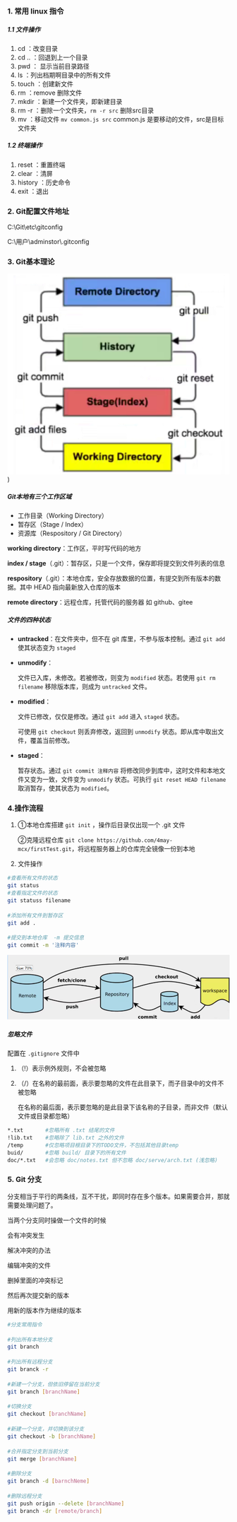 ### 1. 常用 linux 指令

##### 1.1 文件操作

1. cd ：改变目录
2. cd .. ：回退到上一个目录
3. pwd ： 显示当前目录路径
4. ls ：列出档期啊目录中的所有文件
5. touch ：创建新文件
6. rm ：remove 删除文件
7. mkdir ：新建一个文件夹，即新建目录
8. rm -r ：删除一个文件夹，`rm -r src` 删除src目录
9. mv ：移动文件 `mv common.js src` common.js 是要移动的文件，src是目标文件夹



##### 1.2 终端操作

1. reset ：重置终端
2. clear ：清屏
3. history ：历史命令
4. exit ：退出

 

### 2. Git配置文件地址

C:\Git\etc\gitconfig

C:\用户\adminstor\\.gitconfig

### 3. Git基本理论

![Image](https://raw.githubusercontent.com/4may-mcx/myBlog/master/images/gitLog_1.png))

##### Git本地有三个工作区域

- 工作目录（Working Directory）
- 暂存区（Stage / Index）
- 资源库（Respository / Git Directory）

**working directory**：工作区，平时写代码的地方

**index / stage**（.git）：暂存区，只是一个文件，保存即将提交到文件列表的信息

**respository**（.git）：本地仓库，安全存放数据的位置，有提交到所有版本的数据。其中 HEAD 指向最新放入仓库的版本

**remote directory**：远程仓库，托管代码的服务器 如 github、gitee



#####  文件的四种状态

- **untracked**：在文件夹中，但不在 git 库里，不参与版本控制。通过 `git add` 使其状态变为 `staged`

- **unmodify**：

  文件已入库，未修改。若被修改，则变为 `modified` 状态。若使用 `git rm filename` 移除版本库，则成为 `untracked` 文件。

- **modified**：

  文件已修改，仅仅是修改。通过 `git add` 进入 `staged` 状态。

  可使用 `git checkout` 则丢弃修改，返回到 `unmodify` 状态。即从库中取出文件，覆盖当前修改。

- **staged**：

  暂存状态。通过 `git commit 注释内容` 将修改同步到库中，这时文件和本地文件又变为一致，文件变为 `unmodify` 状态。可执行 `git reset HEAD filename` 取消暂存，使其状态为 `modified`。



### 4.操作流程

1. ①本地仓库搭建 `git init` ，操作后目录仅出现一个 .git 文件 

   ②克隆远程仓库 `git clone https://github.com/4may-mcx/firstTest.git`，将远程服务器上的仓库完全镜像一份到本地

2. 文件操作 

```bash
#查看所有文件的状态
git status 	
#查看指定文件的状态
git statuss filename 

#添加所有文件到暂存区
git add . 			

#提交到本地仓库  -m 提交信息
git commit -m '注释内容' 	
```

![Image](https://raw.githubusercontent.com/4may-mcx/myBlog/master/images/gitLog_process.png)

##### 忽略文件

配置在 `.gitignore` 文件中

1. （!）表示例外规则，不会被忽略

2. （/）在名称的最前面，表示要忽略的文件在此目录下，而子目录中的文件不被忽略

   ​		 在名称的最后面，表示要忽略的是此目录下该名称的子目录，而非文件（默认文件或目录都忽略）

```bash
*.txt		#忽略所有 .txt 结尾的文件
!lib.txt	#忽略除了 lib.txt 之外的文件
/temp		#仅忽略项目根目录下的TODO文件，不包括其他目录temp 
buid/		#忽略 build/ 目录下的所有文件
doc/*.txt	#会忽略 doc/notes.txt 但不忽略 doc/serve/arch.txt (浅忽略)
```



 ### 5. Git 分支

分支相当于平行的两条线，互不干扰，即同时存在多个版本。如果需要合并，那就需要处理问题了。

当两个分支同时操做一个文件的时候

会有冲突发生

解决冲突的办法

编辑冲突的文件

删掉里面的冲突标记

然后再次提交新的版本

用新的版本作为继续的版本



```bash
#分支常用指令

#列出所有本地分支
git branch

#列出所有远程分支
git branck -r

#新建一个分支，但依旧停留在当前分支
git branch [branchName]

#切换分支
git checkout [branchName]

#新建一个分支，并切换到该分支
git checkout -b [branchName]

#合并指定分支到当前分支
git merge [branchName]

#删除分支
git branch -d [barnchNeme]

#删除远程分支
git push origin --delete [branchName]
git branch -dr [remote/branch]
```

